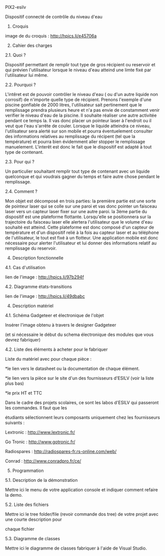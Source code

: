 PIX2-esilv

Dispositif connecté de contrôle du niveau d'eau 

 

1. Croquis

image de du croquis : http://hpics.li/e45706a

 

2. Cahier des charges 

2.1. Quoi ? 

Dispositif permettant de remplir tout type de gros récipient ou reservoir et qui prévien l'utilisateur lorsque le niveau d'eau atteind une limte fixé par l'utilisateur lui même.
 

2.2. Pourquoi ? 

L'intêret est de pouvoir contrôler le niveau d'eau ( ou d'un autre liquide non corrosif) de n'importe quelle type de récipient. Prenons l'exemple d'une piscine gonflable 
de 2000 litres, l'utilisateur sait pertinement que le remplissage prendra plusieurs heure et n'a pas envie de constamment venir verifier le niveau d'eau de la piscine. Il
souhaite réaliser une autre activitée pendant ce temps la.
Il vas donc placer un pointeur laser à l'endroit ou il veut que l'eau s'arrête de couler. Lorsque le liquide atteindra ce niveau, l'utilisateur sera
alerté sur son mobile et pourra éventuelement consulter des informations relatives au remplissage du récipent (tel que la température) et pourra bien évidemment aller stopper 
le remplissage manuelement. 
L'interêt est donc le fait que le dispositif est adapté à tout type de contenant.

 

2.3. Pour qui ? 

Un particulier souhaitant remplir tout type de contenant avec un liquide quelconque et qui voudrais gagner du temps et faire autre chose pendant le remplissage. 

 

2.4. Comment ? 

Mon objet est décomposé en trois parties: 
la première partie est une sorte de pointeur laser qui se colle sur une paroi et vas donc pointer un faisceau laser vers un capteur laser fixer sur une autre paroi.
la 3ème partie du dispositif est une plateforme flottante. Lorsqu'elle se positionnera sur la trajectoire du faisceau laser elle alertera l'utilisateur que le volume
d'eau souhaité est atteind.
Cette plateforme est donc composé d'un capteur de température et d'un dispositif relié à la fois au capteur laser et au téléphone de l'utilisateur, le tout est fixé à un flotteur.
Une application mobile est donc nécessaire pour alerter l'utilisateur et lui donner des informations relatif au remplissage du reservoir.

 

4. Description fonctionnelle 

4.1. Cas d'utilisation 

 lien de l'image : http://hpics.li/97b294f


4.2. Diagramme états-transitions 

 lien de l'image : http://hpics.li/49dbabc

4. Description matériel 

4.1. Schéma Gadgeteer et électronique de l'objet 

Insérer l'image obtenu à travers le designer Gadgeteer 

(et si nécessaire le début du schema électronique des modules que vous devrez fabriquer) 

 

4.2. Liste des éléments à acheter pour le fabriquer 

Liste du matériel avec pour chaque pièce : 

*le lien vers le datasheet ou la documentation de chaque élément. 

*le lien vers la pièce sur le site d'un des fournisseurs d'ESILV (voir la liste plus bas) 

*le prix HT et TTC 

 

Dans le cadre des projets scolaires, ce sont les labos d'ESILV qui passeront les commandes. Il faut que les 

étudiants sélectionnent leurs composants uniquement chez les fournisseurs suivants : 

Lextronic : http://www.lextronic.fr/ 

Go Tronic : http://www.gotronic.fr/ 

Radiospares : http://radiospares-fr.rs-online.com/web/ 

Conrad : http://www.conradpro.fr/ce/ 

 

5. Programmation 

5.1. Description de la démonstration 

Mettre ici le menu de votre application console et indiquer comment refaire la demo. 

 

5.2. Liste des fichiers 

Mettre ici le tree folder/file (revoir commande dos tree) de votre projet avec une courte description pour 

chaque fichier 

 

5.3. Diagramme de classes 

Mettre ici le diagramme de classes fabriquer à l'aide de Visual Studio.
